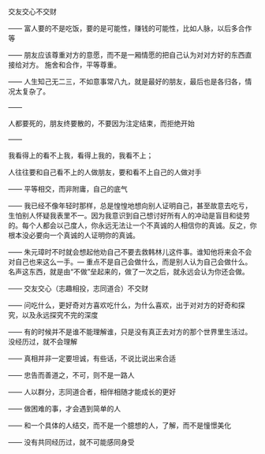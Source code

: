 交友交心不交财

——
富人要的不是吃饭，要的是可能性，赚钱的可能性，比如人脉，以后多合作等

——
朋友应该尊重对方的意愿，而不是一厢情愿的把自己认为对对方好的东西直接给对方。
施舍和合作，平等尊重。

——
人生知己无二三，不如意事常八九，就是最好的朋友，最后也是各归各，情况太复杂了。

——

人都要死的，朋友终要散的，不要因为注定结束，而拒绝开始

——

我看得上的看不上我，看得上我的，我看不上；

人往往要和自己看不上的人做朋友，要和看不上自己的人做对手

——
平等相交，而非附庸，自己的底气

——
我已经不像年轻时那样，总是惶惶地想向别人证明自己，甚至故意去吃亏，生怕别人怀疑我表里不一。因为我意识到自己想讨好所有人的冲动是盲目和徒劳的。每个人都会以己度人，你永远无法让一个不真诚的人相信你的真诚。反之，你根本没必要向一个真诚的人证明你的真诚。

——
朱元璋时不时就会想起他劝自己不要去救韩林儿这件事。谁知他将来会不会对自己也来这么一手。— 重点不是自己会做什么，而是别人认为自己会做什么。名声这东西，就是由“不做”垒起来的，做了一次之后，就永远会认为你还会做。

——
交友交心（志趣相投，志同道合）不交财

——
问吃什么，更好奇对方喜欢吃什么，为什么喜欢，出于对对方的好奇和探究，以及永远探究不完的深度

——
有的时候并不是谁不能理解谁，只是没有真正去对方的那个世界里生活过。
没经历过，就不会理解

——
真相并非一定要坦诚，有些话，不说比说出来合适

——
忠告而善道之，不可，则不是一路人

——
人以群分，志同道合者，相伴相随才能成长的更好

——
做困难的事，才会遇到简单的人

——
和一个具体的人结交，而不是一个臆想的人，了解，而不是憧憬美化

——
没有共同经历过，就不可能感同身受
